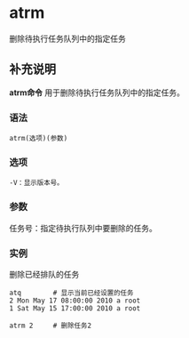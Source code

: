 atrm
===

删除待执行任务队列中的指定任务

## 补充说明

**atrm命令** 用于删除待执行任务队列中的指定任务。

### 语法

```shell
atrm(选项)(参数)
```

### 选项

```shell
-V：显示版本号。
```

### 参数

任务号：指定待执行队列中要删除的任务。

### 实例

删除已经排队的任务

```shell
atq        # 显示当前已经设置的任务
2 Mon May 17 08:00:00 2010 a root
1 Sat May 15 17:00:00 2010 a root

atrm 2     # 删除任务2
```


<!-- Linux命令行搜索引擎：https://jaywcjlove.github.io/linux-command/ -->